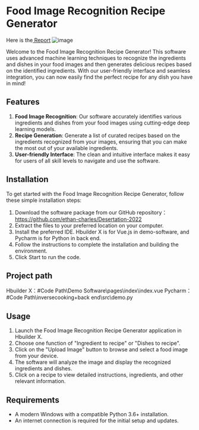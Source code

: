 # Food Image Recognition Recipe Generator
Here is the[ Report]()
![image]()

Welcome to the Food Image Recognition Recipe Generator! This software uses advanced machine learning techniques to recognize the ingredients and dishes in your food images and then generates delicious recipes based on the identified ingredients. With our user-friendly interface and seamless integration, you can now easily find the perfect recipe for any dish you have in mind!

## Features

1. **Food Image Recognition**: Our software accurately identifies various ingredients and dishes from your food images using cutting-edge deep learning models.
2. **Recipe Generation**: Generate a list of curated recipes based on the ingredients recognized from your images, ensuring that you can make the most out of your available ingredients.
3. **User-friendly Interface**: The clean and intuitive interface makes it easy for users of all skill levels to navigate and use the software.

## Installation

To get started with the Food Image Recognition Recipe Generator, follow these simple installation steps:

1. Download the software package from our GitHub repository：
https://github.com/ethan-charles/Desertation-2022
2. Extract the files to your preferred location on your computer.
3. Install the preferred IDE. Hbuilder X is for Vue.js in demo-software, and Pycharm is for Python in back end.
4. Follow the instructions to complete the installation and building the environment.
5. Click Start to run the code.

## Project path

Hbuilder X：#Code Path\Demo Software\pages\index\index.vue
Pycharm：#Code Path\inversecooking+back end\src\demo.py

## Usage

1. Launch the Food Image Recognition Recipe Generator application in Hbuilder X.
2. Choose one function of "Ingredient to recipe" or "Dishes to recipe".
3. Click on the "Upload Image" button to browse and select a food image from your device.
4. The software will analyze the image and display the recognized ingredients and dishes.
5. Click on a recipe to view detailed instructions, ingredients, and other relevant information.

## Requirements

- A modern Windows with a compatible Python 3.6+ installation.
- An internet connection is required for the initial setup and updates.
